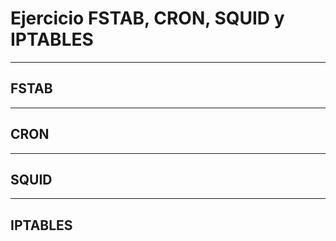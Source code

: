 # Ejercicio FSTAB, CRON, SQUID y IPTABLES



---

## FSTAB



---

## CRON



---

## SQUID



---

## IPTABLES



